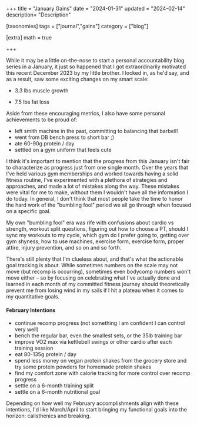 +++
title = "January Gains"
date = "2024-01-31"
updated = "2024-02-14"
description= "Description"

[taxonomies]
tags = ["journal","gains"]
category = ["blog"]

[extra]
math = true

+++

While it may be a little on-the-nose to start a personal accountability blog series in a January, it just so happened that I got extraordinarily motivated this recent December 2023 by my little brother. I locked in, as he'd say, and as a result, saw some exciting changes on my smart scale:

+ 3.3 lbs muscle growth
- 7.5 lbs fat loss

Aside from these encouraging metrics, I also have some personal achievements to be proud of:

- left smith machine in the past, committing to balancing that barbell!
- went from DB bench press to short bar ;)
- ate 60-90g protein / day 
- settled on a gym uniform that feels cute

I think it's important to mention that the progress from this January isn't fair to characterize as progress just from one single month. Over the years that I've held various gym memberships and worked towards having a solid fitness routine, I've experimented with a plethora of strategies and approaches, and made a lot of mistakes along the way. These mistakes were vital for me to make, without them I wouldn't have all the information I do today. In general, I don't think that most people take the time to honor the hard work of the "bumbling fool" period we all go through when focused on a specific goal. 

My own "bumbling fool" era was rife with confusions about cardio vs strength, workout split questions, figuring out how to choose a PT, should I sync my workouts to my cycle, which gym do I prefer going to, getting over gym shyness, how to use machines, exercise form, exercise form, proper attire, injury prevention, and so on and so forth. 

There's still plenty that I'm clueless about, and that's what the actionable goal tracking is about. While sometimes numbers on the scale may not move (but recomp is occurring), sometimes even bodycomp numbers won't move either – so by focusing on celebrating what I've actually done and learned in each month of my committed fitness journey should theoretically prevent me from losing wind in my sails if I hit a plateau when it comes to my quantitative goals.

#### February Intentions

- continue recomp progress (not something I am confident I can control very well)
- bench the regular bar, even the smallest sets, or the 35lb training bar
- improve VO2 max via kettlebell swings or other cardio after each training session
- eat 80-135g protein / day
- spend less money on vegan protein shakes from the grocery store and try some protein powders for homemade protein shakes
- find my comfort zone with calorie tracking for more control over recomp progress
- settle on a 6-month training split
- settle on a 6-month nutritional goal

Depending on how well my February accomplishments align with these intentions, I'd like March/April to start bringing my functional goals into the horizon: calisthenics and breaking.